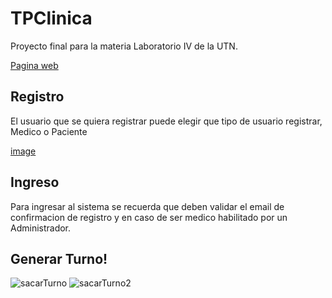 # TPClinica
Proyecto final para la materia Laboratorio IV de la UTN.

[Pagina web](https://tp-clinica-56602.web.app/)

## Registro
El usuario que se quiera registrar puede elegir que tipo de usuario registrar, Medico o Paciente

[image](https://github.com/sergiocardozo/TP_Clinica/blob/main/registro.png)
## Ingreso

Para ingresar al sistema se recuerda que deben validar el email de confirmacion de registro y en caso de ser medico habilitado por un Administrador.

## Generar Turno!

![sacarTurno](https://user-images.githubusercontent.com/52476421/201211281-f9e2348a-e0af-4eaa-9710-477caffa2fb9.png)
![sacarTurno2](https://user-images.githubusercontent.com/52476421/201211306-d152890e-b66a-4488-bcd6-94d077e90654.png)



